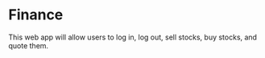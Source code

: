 # Finance
This web app will allow users to log in, log out, sell stocks, buy stocks, and quote them.
